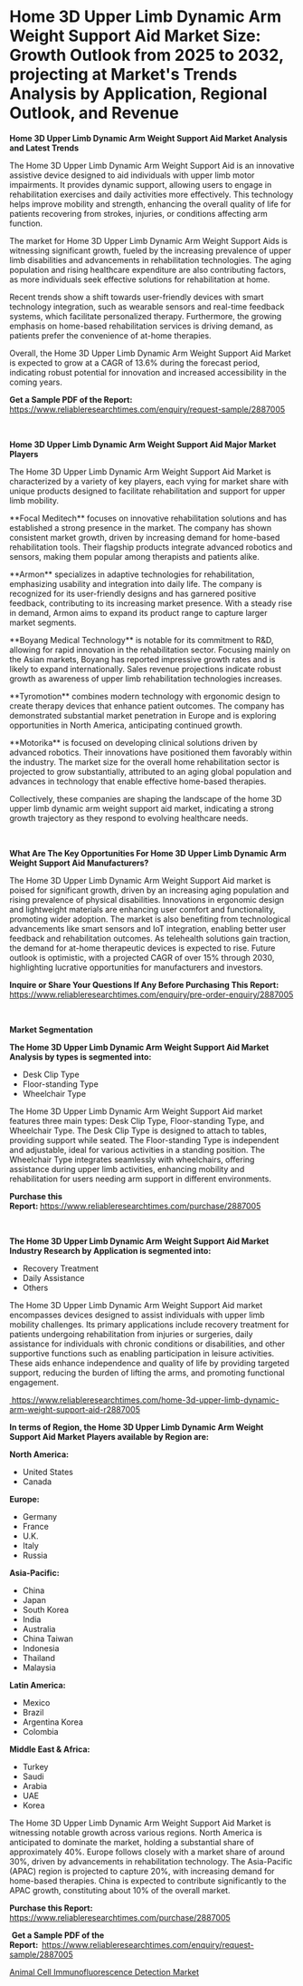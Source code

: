 <p><h1>Home 3D Upper Limb Dynamic Arm Weight Support Aid Market Size: Growth Outlook from 2025 to 2032, projecting at Market's Trends Analysis by Application, Regional Outlook, and Revenue</h1></p><p><strong>Home 3D Upper Limb Dynamic Arm Weight Support Aid Market Analysis and Latest Trends</strong></p>
<p><p>The Home 3D Upper Limb Dynamic Arm Weight Support Aid is an innovative assistive device designed to aid individuals with upper limb motor impairments. It provides dynamic support, allowing users to engage in rehabilitation exercises and daily activities more effectively. This technology helps improve mobility and strength, enhancing the overall quality of life for patients recovering from strokes, injuries, or conditions affecting arm function.</p><p>The market for Home 3D Upper Limb Dynamic Arm Weight Support Aids is witnessing significant growth, fueled by the increasing prevalence of upper limb disabilities and advancements in rehabilitation technologies. The aging population and rising healthcare expenditure are also contributing factors, as more individuals seek effective solutions for rehabilitation at home. </p><p>Recent trends show a shift towards user-friendly devices with smart technology integration, such as wearable sensors and real-time feedback systems, which facilitate personalized therapy. Furthermore, the growing emphasis on home-based rehabilitation services is driving demand, as patients prefer the convenience of at-home therapies.</p><p>Overall, the Home 3D Upper Limb Dynamic Arm Weight Support Aid Market is expected to grow at a CAGR of 13.6% during the forecast period, indicating robust potential for innovation and increased accessibility in the coming years.</p></p>
<p><strong>Get a Sample PDF of the Report:&nbsp;</strong> <a href="https://www.reliableresearchtimes.com/enquiry/request-sample/2887005?utm_campaign=2275&utm_medium=2&utm_source=Github&utm_content=ia&utm_term=13032025&utm_id=home-3d-upper-limb-dynamic-arm-weight-support-aid">https://www.reliableresearchtimes.com/enquiry/request-sample/2887005</a></p>
<p>&nbsp;</p>
<p><strong>Home 3D Upper Limb Dynamic Arm Weight Support Aid Major Market Players</strong></p>
<p><p>The Home 3D Upper Limb Dynamic Arm Weight Support Aid Market is characterized by a variety of key players, each vying for market share with unique products designed to facilitate rehabilitation and support for upper limb mobility.</p><p>**Focal Meditech** focuses on innovative rehabilitation solutions and has established a strong presence in the market. The company has shown consistent market growth, driven by increasing demand for home-based rehabilitation tools. Their flagship products integrate advanced robotics and sensors, making them popular among therapists and patients alike.</p><p>**Armon** specializes in adaptive technologies for rehabilitation, emphasizing usability and integration into daily life. The company is recognized for its user-friendly designs and has garnered positive feedback, contributing to its increasing market presence. With a steady rise in demand, Armon aims to expand its product range to capture larger market segments.</p><p>**Boyang Medical Technology** is notable for its commitment to R&D, allowing for rapid innovation in the rehabilitation sector. Focusing mainly on the Asian markets, Boyang has reported impressive growth rates and is likely to expand internationally. Sales revenue projections indicate robust growth as awareness of upper limb rehabilitation technologies increases.</p><p>**Tyromotion** combines modern technology with ergonomic design to create therapy devices that enhance patient outcomes. The company has demonstrated substantial market penetration in Europe and is exploring opportunities in North America, anticipating continued growth.</p><p>**Motorika** is focused on developing clinical solutions driven by advanced robotics. Their innovations have positioned them favorably within the industry. The market size for the overall home rehabilitation sector is projected to grow substantially, attributed to an aging global population and advances in technology that enable effective home-based therapies.</p><p>Collectively, these companies are shaping the landscape of the home 3D upper limb dynamic arm weight support aid market, indicating a strong growth trajectory as they respond to evolving healthcare needs.</p></p>
<p>&nbsp;</p>
<p><strong>What Are The Key Opportunities For Home 3D Upper Limb Dynamic Arm Weight Support Aid Manufacturers?</strong></p>
<p><p>The Home 3D Upper Limb Dynamic Arm Weight Support Aid market is poised for significant growth, driven by an increasing aging population and rising prevalence of physical disabilities. Innovations in ergonomic design and lightweight materials are enhancing user comfort and functionality, promoting wider adoption. The market is also benefiting from technological advancements like smart sensors and IoT integration, enabling better user feedback and rehabilitation outcomes. As telehealth solutions gain traction, the demand for at-home therapeutic devices is expected to rise. Future outlook is optimistic, with a projected CAGR of over 15% through 2030, highlighting lucrative opportunities for manufacturers and investors.</p></p>
<p><strong>Inquire or Share Your Questions If Any Before Purchasing This Report:</strong> <a href="https://www.reliableresearchtimes.com/enquiry/pre-order-enquiry/2887005?utm_campaign=2275&utm_medium=2&utm_source=Github&utm_content=ia&utm_term=13032025&utm_id=home-3d-upper-limb-dynamic-arm-weight-support-aid">https://www.reliableresearchtimes.com/enquiry/pre-order-enquiry/2887005</a></p>
<p>&nbsp;</p>
<p><strong>Market Segmentation</strong></p>
<p><strong>The Home 3D Upper Limb Dynamic Arm Weight Support Aid Market Analysis by types is segmented into:</strong></p>
<p><ul><li>Desk Clip Type</li><li>Floor-standing Type</li><li>Wheelchair Type</li></ul></p>
<p><p>The Home 3D Upper Limb Dynamic Arm Weight Support Aid market features three main types: Desk Clip Type, Floor-standing Type, and Wheelchair Type. The Desk Clip Type is designed to attach to tables, providing support while seated. The Floor-standing Type is independent and adjustable, ideal for various activities in a standing position. The Wheelchair Type integrates seamlessly with wheelchairs, offering assistance during upper limb activities, enhancing mobility and rehabilitation for users needing arm support in different environments.</p></p>
<p><strong>Purchase this Report:&nbsp;</strong><a href="https://www.reliableresearchtimes.com/purchase/2887005?utm_campaign=2275&utm_medium=2&utm_source=Github&utm_content=ia&utm_term=13032025&utm_id=home-3d-upper-limb-dynamic-arm-weight-support-aid">https://www.reliableresearchtimes.com/purchase/2887005</a></p>
<p>&nbsp;</p>
<p><strong>The Home 3D Upper Limb Dynamic Arm Weight Support Aid Market Industry Research by Application is segmented into:</strong></p>
<p><ul><li>Recovery Treatment</li><li>Daily Assistance</li><li>Others</li></ul></p>
<p><p>The Home 3D Upper Limb Dynamic Arm Weight Support Aid market encompasses devices designed to assist individuals with upper limb mobility challenges. Its primary applications include recovery treatment for patients undergoing rehabilitation from injuries or surgeries, daily assistance for individuals with chronic conditions or disabilities, and other supportive functions such as enabling participation in leisure activities. These aids enhance independence and quality of life by providing targeted support, reducing the burden of lifting the arms, and promoting functional engagement.</p></p>
<p><a href="https://www.reliableresearchtimes.com/home-3d-upper-limb-dynamic-arm-weight-support-aid-r2887005?utm_campaign=2275&utm_medium=2&utm_source=Github&utm_content=ia&utm_term=13032025&utm_id=home-3d-upper-limb-dynamic-arm-weight-support-aid">&nbsp;https://www.reliableresearchtimes.com/home-3d-upper-limb-dynamic-arm-weight-support-aid-r2887005</a></p>
<p><strong>In terms of Region, the Home 3D Upper Limb Dynamic Arm Weight Support Aid Market Players available by Region are:</strong></p>
<p>
    <p> <strong> North America: </strong>
        <ul>
            <li>United States</li>
            <li>Canada</li>
        </ul>
        </p> 
    <p> <strong> Europe: </strong>
        <ul>
            <li>Germany</li>
            <li>France</li>
            <li>U.K.</li>
            <li>Italy</li>
            <li>Russia</li>
        </ul>
        </p> 
    <p> <strong> Asia-Pacific: </strong>
        <ul>
            <li>China</li>
            <li>Japan</li>
            <li>South Korea</li>
            <li>India</li>
            <li>Australia</li>
            <li>China Taiwan</li>
            <li>Indonesia</li>
            <li>Thailand</li>
            <li>Malaysia</li>
        </ul>
        </p> 
    <p> <strong> Latin America: </strong>
        <ul>
            <li>Mexico</li>
            <li>Brazil</li>
            <li>Argentina Korea</li>
            <li>Colombia</li>
        </ul>
        </p> 
    <p> <strong> Middle East & Africa: </strong>
        <ul>
            <li>Turkey</li>
            <li>Saudi</li>
            <li>Arabia</li>
            <li>UAE</li>
            <li>Korea</li>
        </ul>
    </p>
    </p>
<p><p>The Home 3D Upper Limb Dynamic Arm Weight Support Aid Market is witnessing notable growth across various regions. North America is anticipated to dominate the market, holding a substantial share of approximately 40%. Europe follows closely with a market share of around 30%, driven by advancements in rehabilitation technology. The Asia-Pacific (APAC) region is projected to capture 20%, with increasing demand for home-based therapies. China is expected to contribute significantly to the APAC growth, constituting about 10% of the overall market.</p></p>
<p><strong>Purchase this Report: </strong><a href="https://www.reliableresearchtimes.com/purchase/2887005?utm_campaign=2275&utm_medium=2&utm_source=Github&utm_content=ia&utm_term=13032025&utm_id=home-3d-upper-limb-dynamic-arm-weight-support-aid">https://www.reliableresearchtimes.com/purchase/2887005</a></p>
<p>&nbsp;<strong>Get a Sample PDF of the Report:&nbsp;&nbsp;</strong><a href="https://www.reliableresearchtimes.com/enquiry/request-sample/2887005?utm_campaign=2275&utm_medium=2&utm_source=Github&utm_content=ia&utm_term=13032025&utm_id=home-3d-upper-limb-dynamic-arm-weight-support-aid">https://www.reliableresearchtimes.com/enquiry/request-sample/2887005</a></p>
<p><strong></strong></p>
<p><p><a href="https://github.com/DianaWilson796/Market-Research-Report-List-1/blob/main/animal-cell-immunofluorescence-detection-market.md?utm_campaign=2275&utm_medium=2&utm_source=Github&utm_content=ia&utm_term=13032025&utm_id=home-3d-upper-limb-dynamic-arm-weight-support-aid">Animal Cell Immunofluorescence Detection Market</a></p></p>